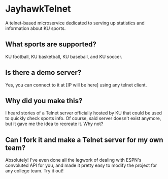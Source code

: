 JayhawkTelnet
==============
A telnet-based microservice dedicated to serving up statistics and information about KU sports.

What sports are supported?
---------------------------
KU football, KU basketball, KU baseball, and KU soccer.

Is there a demo server?
-----------------------
Yes, you can connect to it at [IP will be here] using any telnet client.

Why did you make this?
-----------------------
I heard stories of a Telnet server officially hosted by KU that could be used to quickly check sports info. Of course, said server doesn't exist anymore, but it gave me the idea to recreate it. Why not?

Can I fork it and make a Telnet server for my own team?
-------------------------------------------------------
Absolutely! I've even done all the legwork of dealing with ESPN's convoluted API for you, and made it pretty easy to modify the project for any college team. Try it out!